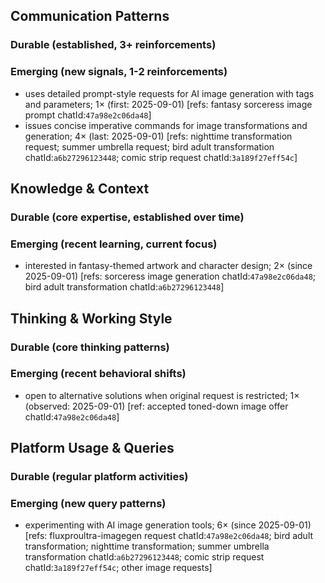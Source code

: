## Communication Patterns
### Durable (established, 3+ reinforcements)

### Emerging (new signals, 1-2 reinforcements)
- uses detailed prompt-style requests for AI image generation with tags and parameters; 1× (first: 2025-09-01) [refs: fantasy sorceress image prompt chatId:`47a98e2c06da48`]
- issues concise imperative commands for image transformations and generation; 4× (last: 2025-09-01) [refs: nighttime transformation request; summer umbrella request; bird adult transformation chatId:`a6b27296123448`; comic strip request chatId:`3a189f27eff54c`]

## Knowledge & Context
### Durable (core expertise, established over time)

### Emerging (recent learning, current focus)
- interested in fantasy-themed artwork and character design; 2× (since 2025-09-01) [refs: sorceress image generation chatId:`47a98e2c06da48`; bird adult transformation chatId:`a6b27296123448`]

## Thinking & Working Style
### Durable (core thinking patterns)

### Emerging (recent behavioral shifts)
- open to alternative solutions when original request is restricted; 1× (observed: 2025-09-01) [ref: accepted toned-down image offer chatId:`47a98e2c06da48`]

## Platform Usage & Queries
### Durable (regular platform activities)

### Emerging (new query patterns)
- experimenting with AI image generation tools; 6× (since 2025-09-01) [refs: fluxproultra-imagegen request chatId:`47a98e2c06da48`; bird adult transformation; nighttime transformation; summer umbrella transformation chatId:`a6b27296123448`; comic strip request chatId:`3a189f27eff54c`; other image requests]
